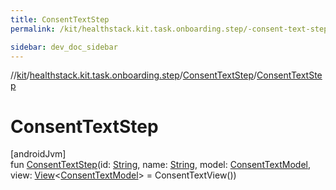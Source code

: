 ```yaml
---
title: ConsentTextStep
permalink: /kit/healthstack.kit.task.onboarding.step/-consent-text-step/-consent-text-step.html

sidebar: dev_doc_sidebar
---
```

//[kit](../../../kit.html)/[healthstack.kit.task.onboarding.step](../index.html)/[ConsentTextStep](index.html)/[ConsentTextStep](-consent-text-step.html)



# ConsentTextStep



[androidJvm]\
fun [ConsentTextStep](-consent-text-step.html)(id: [String](https://kotlinlang.org/api/latest/jvm/stdlib/kotlin/-string/index.html), name: [String](https://kotlinlang.org/api/latest/jvm/stdlib/kotlin/-string/index.html), model: [ConsentTextModel](../../healthstack.kit.task.onboarding.model/-consent-text-model/index.html), view: [View](../../healthstack.kit.task.base/-view/index.html)&lt;[ConsentTextModel](../../healthstack.kit.task.onboarding.model/-consent-text-model/index.html)&gt; = ConsentTextView())




